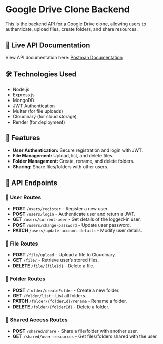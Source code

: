 # Google Drive Clone Backend

This is the backend API for a Google Drive clone, allowing users to authenticate, upload files, create folders, and share resources.

## 🚀 Live API Documentation
View API documentation here: [Postman Documentation](https://documenter.getpostman.com/view/40572133/2sAYdhKqBc)

## 🛠 Technologies Used
- Node.js
- Express.js
- MongoDB
- JWT Authentication
- Multer (for file uploads)
- Cloudinary (for cloud storage)
- Render (for deployment)

## 📌 Features
- **User Authentication:** Secure registration and login with JWT.
- **File Management:** Upload, list, and delete files.
- **Folder Management:** Create, rename, and delete folders.
- **Sharing:** Share files/folders with other users.

## 📑 API Endpoints
### 🔹 User Routes
- **POST** `/users/register` - Register a new user.
- **POST** `/users/login` - Authenticate user and return a JWT.
- **GET** `/users/current-user` - Get details of the logged-in user.
- **POST** `/users/change-password` - Update user password.
- **PATCH** `/users/update-account-details` - Modify user details.

### 🔹 File Routes
- **POST** `/file/upload` - Upload a file to Cloudinary.
- **GET** `/file/` - Retrieve user’s stored files.
- **DELETE** `/file/{fileId}` - Delete a file.

### 🔹 Folder Routes
- **POST** `/folder/createFolder` - Create a new folder.
- **GET** `/folder/list` - List all folders.
- **PATCH** `/folder/{folderId}/rename` - Rename a folder.
- **DELETE** `/folder/{folderId}` - Delete a folder.

### 🔹 Shared Access Routes
- **POST** `/shared/share` - Share a file/folder with another user.
- **GET** `/shared/user-resources` - Get files/folders shared with the user.

